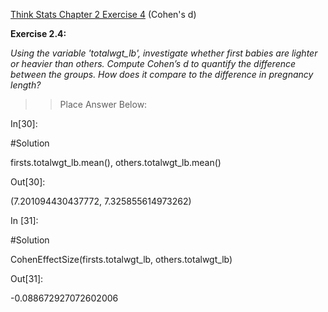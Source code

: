 [Think Stats Chapter 2 Exercise 4](http://greenteapress.com/thinkstats2/html/thinkstats2003.html#toc24) (Cohen's d)

**Exercise 2.4:**

_Using the variable 'totalwgt_lb', investigate whether first babies
are lighter or heavier than others. Compute Cohen’s d to quantify the
difference between the groups. How does it compare to the difference in
pregnancy length?_

>> Place Answer Below:


​In[30]:

#Solution

firsts.totalwgt_lb.mean(), others.totalwgt_lb.mean()

Out[30]:

(7.201094430437772, 7.325855614973262)

In [31]:

#Solution

​CohenEffectSize(firsts.totalwgt_lb, others.totalwgt_lb)

Out[31]:

-0.088672927072602006
